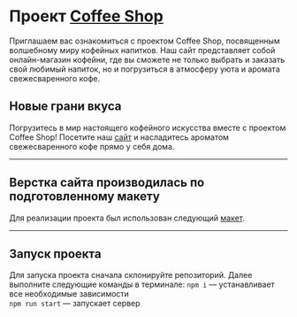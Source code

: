 # Проект [Coffee Shop](https://racio-begin.github.io/coffee-shop)

Приглашаем вас ознакомиться с проектом Coffee Shop, посвященным волшебному миру кофейных напитков. Наш сайт представляет собой онлайн-магазин кофейни, где вы сможете не только выбрать и заказать свой любимый напиток, но и погрузиться в атмосферу уюта и аромата свежесваренного кофе.

## Новые грани вкуса
Погрузитесь в мир настоящего кофейного искусства вместе с проектом Coffee Shop! Посетите наш [сайт](https://racio-begin.github.io/coffee-shop) и насладитесь ароматом свежесваренного кофе прямо у себя дома.

 ---
## Верстка сайта производилась по подготовленному макету

Для реализации проекта был использован следующий [макет](https://www.figma.com/file/vY4hm8JebX09dtOWxPv7dw/Coffee-shop-(Copy)?type=design&node-id=0%3A1&mode=design&t=XHAb15sAmEGhMFuj-1).

 ---

## Запуск проекта

Для запуска проекта сначала склонируйте репозиторий.
Далее выполните следующие команды в терминале:
`npm i` — устанавливает все необходимые зависимости   
`npm run start` — запускает сервер   
